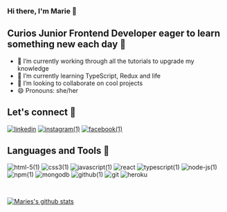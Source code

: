 ### Hi there, I'm Marie 🐞

## Curios Junior Frontend Developer eager to learn something new each day 🌻

- 🔭 I’m currently working through all the tutorials to upgrade my knowledge
- 🌱 I’m currently learning TypeScript, Redux and life 
- 👯 I’m looking to collaborate on cool projects
- 😄 Pronouns: she/her

## Let's connect 🔗

[![linkedin](https://user-images.githubusercontent.com/71376763/105857317-75e72280-5fea-11eb-98e0-32aa85bb91b5.png)][linkedin]
[![instagram(1)](https://user-images.githubusercontent.com/71376763/105857316-75e72280-5fea-11eb-9635-8e5087dc07c6.png)][instagram]
[![facebook(1)](https://user-images.githubusercontent.com/71376763/105857315-754e8c00-5fea-11eb-8ce3-7a5137e5d5ab.png)][facebook]

## Languages and Tools 🔨

![html-5(1)](https://user-images.githubusercontent.com/71376763/105857299-72ec3200-5fea-11eb-9808-8969499178e8.png)
![css3(1)](https://user-images.githubusercontent.com/71376763/105857294-71bb0500-5fea-11eb-9487-f23afe86ec94.png)
![javascript(1)](https://user-images.githubusercontent.com/71376763/105857307-741d5f00-5fea-11eb-8449-1244e8d90655.png)
![react](https://user-images.githubusercontent.com/71376763/105857313-754e8c00-5fea-11eb-8423-a0cdc70e0a65.png)
![typescript(1)](https://user-images.githubusercontent.com/71376763/105857304-7384c880-5fea-11eb-91b8-1e9ac4c5280a.png)
![node-js(1)](https://user-images.githubusercontent.com/71376763/105857308-741d5f00-5fea-11eb-83e9-ffade4745de7.png)
![npm(1)](https://user-images.githubusercontent.com/71376763/105857311-74b5f580-5fea-11eb-8a90-133812a73469.png)
![mongodb](https://user-images.githubusercontent.com/71376763/105857309-74b5f580-5fea-11eb-8b17-0bbabbea3fd9.png)
![github(1)](https://user-images.githubusercontent.com/71376763/105857302-7384c880-5fea-11eb-89be-ba7d582714c6.png)
![git](https://user-images.githubusercontent.com/71376763/105857298-72539b80-5fea-11eb-9871-fcc4a09b5805.png)
![heroku](https://user-images.githubusercontent.com/71376763/105857300-72ec3200-5fea-11eb-8b0d-0312721d7df0.png)

<br />

[![Maries's github stats](https://github-readme-stats.vercel.app/api?username=mariegross&count_private=true&show_icons=true&theme=tokyonight)](https://github.com/mariegross/github-readme-stats)


[linkedin]: https://www.linkedin.com/in/marie-gross/
[instagram]: https://www.instagram.com/grossartig3m/
[facebook]: https://www.facebook.com/profile.php?id=100000161187302
